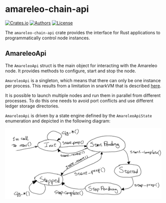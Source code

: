 # amareleo-chain-api

[![Crates.io](https://img.shields.io/crates/v/amareleo-chain-api.svg?color=neon)](https://crates.io/crates/amareleo-chain-api)
[![Authors](https://img.shields.io/badge/authors-Amareleo-orange.svg)](https://amareleo.com)
[![License](https://img.shields.io/badge/License-Apache%202.0-blue.svg)](./LICENSE.md)

The `amareleo-chain-api` crate provides the interface for Rust applications to programmatically control node instances.

## AmareleoApi

The `AmareleoApi` struct is the main object for interacting with the Amareleo node. It provides methods to configure, start and stop the node.

`AmareleoApi` is a singleton, which means that there can only be one instance per process. This results from a limitation in snarkVM that is described [here](https://github.com/kaxxa123/amareleo-chain/issues/19). 

It is possible to launch multiple nodes and run them in parallel from different processes. To do this one needs to avoid port conflicts and use different ledger storage directories.

`AmareleoApi` is driven by a state engine defined by the `AmareleoApiState` enumeration and depicted in the following diagram:

![AmareleoApiState](./docs/state_engine.png "AmareleoApi State Engine")